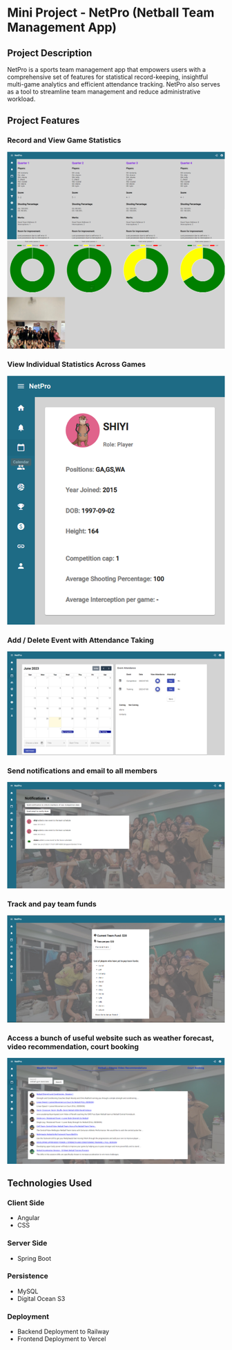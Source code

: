 # Mini Project - NetPro (Netball Team Management App)

## Project Description
NetPro is a sports team management app that empowers users with a comprehensive set of features for statistical record-keeping, insightful multi-game analytics and efficient attendance tracking. NetPro also serves as a tool to streamline team management and reduce administrative workload. 

## Project Features
### Record and View Game Statistics
![Alt text](image.png)
![Alt text](image-1.png)

### View Individual Statistics Across Games 
![Alt text](image-2.png)

### Add / Delete Event with Attendance Taking
 ![Alt text](image-3.png)

 ### Send notifications and email to all members 
 ![Alt text](image-4.png)

 ### Track and pay team funds
 ![Alt text](image-5.png)

 ### Access a bunch of useful website such as weather forecast, video recommendation, court booking
 ![Alt text](image-6.png)

## Technologies Used
### Client Side
* Angular 
* CSS

### Server Side
* Spring Boot

### Persistence
* MySQL 
* Digital Ocean S3

### Deployment 
* Backend Deployment to Railway
* Frontend Deployment to Vercel